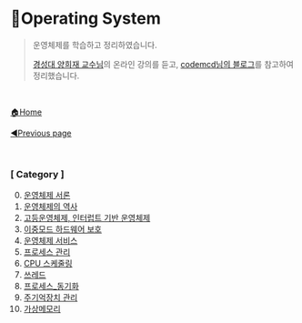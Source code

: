 # 🎲Operating System

> 운영체제를 학습하고 정리하였습니다.
>
> [경성대 양희재 교수님](http://www.kocw.net/home/search/kemView.do?kemId=978503)의 온라인 강의를 듣고,  [codemcd님의 블로그](https://velog.io/@codemcd/)를 참고하여 정리했습니다.

<br>

[🏠Home](https://github.com/batboy118/Study_Note)

[◀Previous page ](../)

<br>

### [ Category ]

0. [운영체제 서론](00.운영체제_서론.md)
1. [운영체제의 역사](01.운영체제_역사.md)
2. [고등운영체제, 인터럽트 기반 운영체제](02.고등운영체제_인터럽트_기반_운영체제.md)
3. [이중모드 하드웨어 보호](03.이중모드_하드웨어_보호.md)
4. [운영체제 서비스](04.운영체제_서비스.md)
5. [프로세스 관리](05.프로세스_관리.md)
6. [CPU 스케줄링](07.CPU_스케줄링.md)
7. [쓰레드](06.쓰레드.md)
8. [프로세스_동기화](08.프로세스_동기화.md)
9. [주기억장치 관리](09.주기억장치관리.md)
10. [가상메모리](10.가상메모리.md)
